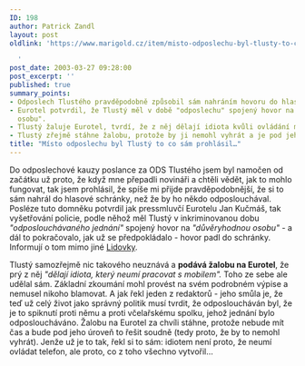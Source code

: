 ```yaml
---
ID: 198
author: Patrick Zandl
layout: post
oldlink: 'https://www.marigold.cz/item/misto-odposlechu-byl-tlusty-to-co-sam-prohlasil

  '
post_date: 2003-03-27 09:28:00
post_excerpt: ''
published: true
summary_points:
- Odposlech Tlustého pravděpodobně způsobil sám nahráním hovoru do hlasové schránky.
- Eurotel potvrdil, že Tlustý měl v době "odposlechu" spojený hovor na "důvěryhodnou
  osobu".
- Tlustý žaluje Eurotel, tvrdí, že z něj dělají idiota kvůli ovládání mobilu.
- Tlustý zřejmě stáhne žalobu, protože by ji nemohl vyhrát a je pod jeho úroveň.
title: "Místo odposlechu byl Tlustý to co sám prohlásil…"
---
```


<p>
Do odposlechové kauzy poslance za ODS Tlustého jsem byl namočen od začátku už proto, že když mne přepadli novináři a chtěli vědět, jak to mohlo fungovat, tak jsem prohlásil, že spíše mi přijde pravděpodobnější, že si to sám nahrál do hlasové schránky, než že by ho někdo odposlouchával. Posléze tuto domněku potvrdil jak pressmluvčí Eurotelu Jan Kučmáš, tak vyšetřování policie, podle něhož měl Tlustý v inkriminovanou dobu <EM>"odposlouchávaného jednání"</EM> spojený hovor na <EM>"důvěryhodnou osobu"</EM> - a dál to pokračovalo, jak už se předpokládalo - hovor padl do schránky. Informují o tom mimo jiné <A href="http://www.lidovky.cz/clanekdomaci.asp?r=domaci&amp;c=A030326_091114_domaci_prs" target=_blank>Lidovky</A>. </p>

<p>
Tlustý samozřejmě nic takového neuznává a <STRONG>podává žalobu na Eurotel</STRONG>, že prý z něj <EM>"dělají idiota, který neumí pracovat s mobilem".</EM> Toho ze sebe ale udělal sám. Základní zkoumání mohl provést na svém podrobném výpise a nemusel nikoho blamovat. A jak řekl jeden z redaktorů - jeho smůla je, že teď už celý život jako správný politik musí tvrdit, že odposloucháván byl, že je to spiknutí proti němu a proti včelařskému spolku, jehož jednání bylo odposloucháváno. Žalobu na Eurotel za chvíli stáhne, protože nebude mít čas a bude pod jeho úroveň to řešit soudně (tedy proto, že by to nemohl vyhrát). Jenže už je to tak, řekl si to sám: idiotem není proto, že neumí ovládat telefon, ale proto, co z toho všechno vytvořil... </p>